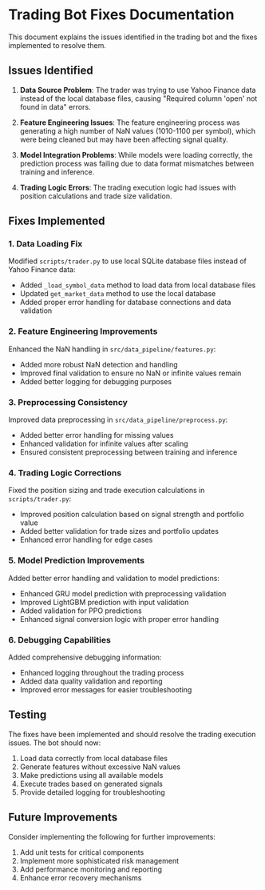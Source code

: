 # Trading Bot Fixes Documentation

This document explains the issues identified in the trading bot and the fixes implemented to resolve them.

## Issues Identified

1. **Data Source Problem**: The trader was trying to use Yahoo Finance data instead of the local database files, causing "Required column 'open' not found in data" errors.

2. **Feature Engineering Issues**: The feature engineering process was generating a high number of NaN values (1010-1100 per symbol), which were being cleaned but may have been affecting signal quality.

3. **Model Integration Problems**: While models were loading correctly, the prediction process was failing due to data format mismatches between training and inference.

4. **Trading Logic Errors**: The trading execution logic had issues with position calculations and trade size validation.

## Fixes Implemented

### 1. Data Loading Fix

Modified `scripts/trader.py` to use local SQLite database files instead of Yahoo Finance data:

- Added `_load_symbol_data` method to load data from local database files
- Updated `get_market_data` method to use the local database
- Added proper error handling for database connections and data validation

### 2. Feature Engineering Improvements

Enhanced the NaN handling in `src/data_pipeline/features.py`:

- Added more robust NaN detection and handling
- Improved final validation to ensure no NaN or infinite values remain
- Added better logging for debugging purposes

### 3. Preprocessing Consistency

Improved data preprocessing in `src/data_pipeline/preprocess.py`:

- Added better error handling for missing values
- Enhanced validation for infinite values after scaling
- Ensured consistent preprocessing between training and inference

### 4. Trading Logic Corrections

Fixed the position sizing and trade execution calculations in `scripts/trader.py`:

- Improved position calculation based on signal strength and portfolio value
- Added better validation for trade sizes and portfolio updates
- Enhanced error handling for edge cases

### 5. Model Prediction Improvements

Added better error handling and validation to model predictions:

- Enhanced GRU model prediction with preprocessing validation
- Improved LightGBM prediction with input validation
- Added validation for PPO predictions
- Enhanced signal conversion logic with proper error handling

### 6. Debugging Capabilities

Added comprehensive debugging information:

- Enhanced logging throughout the trading process
- Added data quality validation and reporting
- Improved error messages for easier troubleshooting

## Testing

The fixes have been implemented and should resolve the trading execution issues. The bot should now:

1. Load data correctly from local database files
2. Generate features without excessive NaN values
3. Make predictions using all available models
4. Execute trades based on generated signals
5. Provide detailed logging for troubleshooting

## Future Improvements

Consider implementing the following for further improvements:

1. Add unit tests for critical components
2. Implement more sophisticated risk management
3. Add performance monitoring and reporting
4. Enhance error recovery mechanisms